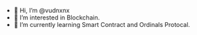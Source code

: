 - 👋 Hi, I’m @vudnxnx
- 👀 I’m interested in Blockchain.
- 🌱 I’m currently learning Smart Contract and Ordinals Protocal.

<!---
vudnxnx/vudnxnx is a ✨ special ✨ repository because its `README.md` (this file) appears on your GitHub profile.
You can click the Preview link to take a look at your changes.
--->
